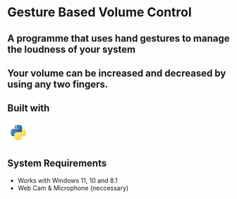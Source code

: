 # Gesture Based Volume Control

## A programme that uses hand gestures to manage the loudness of your system
## Your volume can be increased and decreased by using any two fingers.

## Built with

<code><img height="50" src="https://raw.githubusercontent.com/github/explore/80688e429a7d4ef2fca1e82350fe8e3517d3494d/topics/python/python.png"></code>

## System Requirements
- Works with Windows 11, 10 and 8.1
- Web Cam & Microphone (neccessary)